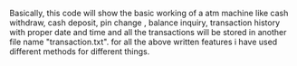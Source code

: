 Basically, this code will show the basic working of a atm machine like cash withdraw, cash deposit, pin change , balance inquiry, transaction history with proper date and time and all the transactions will be stored in another file name "transaction.txt".
for all the above written features i have used different methods for different things.
